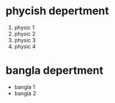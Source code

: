 # phycish depertment
1. physic 1
2. physic 2
3. physic 3
4. physic 4

# bangla depertment
- bangla 1
- bangla 2
